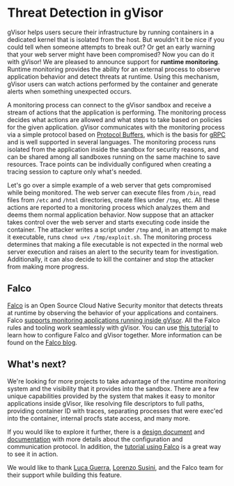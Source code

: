 # Threat Detection in gVisor

gVisor helps users secure their infrastructure by running containers in a
dedicated kernel that is isolated from the host. But wouldn't it be nice if you
could tell when someone attempts to break out? Or get an early warning that your
web server might have been compromised? Now you can do it with gVisor! We are
pleased to announce support for **runtime monitoring**. Runtime monitoring
provides the ability for an external process to observe application behavior and
detect threats at runtime. Using this mechanism, gVisor users can watch actions
performed by the container and generate alerts when something unexpected occurs.

<!--/excerpt-->

A monitoring process can connect to the gVisor sandbox and receive a stream of
actions that the application is performing. The monitoring process decides what
actions are allowed and what steps to take based on policies for the given
application. gVisor communicates with the monitoring process via a simple
protocol based on
[Protocol Buffers](https://developers.google.com/protocol-buffers), which is the
basis for [gRPC](https://grpc.io/) and is well supported in several languages.
The monitoring process runs isolated from the application inside the sandbox for
security reasons, and can be shared among all sandboxes running on the same
machine to save resources. Trace points can be individually configured when
creating a tracing session to capture only what's needed.

Let's go over a simple example of a web server that gets compromised while being
monitored. The web server can execute files from `/bin`, read files from `/etc`
and `/html` directories, create files under `/tmp`, etc. All these actions are
reported to a monitoring process which analyzes them and deems them normal
application behavior. Now suppose that an attacker takes control over the web
server and starts executing code inside the container. The attacker writes a
script under `/tmp` and, in an attempt to make it executable, runs `chmod u+x
/tmp/exploit.sh`. The monitoring process determines that making a file
executable is not expected in the normal web server execution and raises an
alert to the security team for investigation. Additionally, it can also decide
to kill the container and stop the attacker from making more progress.

## Falco

[Falco](https://falco.org/) is an Open Source Cloud Native Security monitor that
detects threats at runtime by observing the behavior of your applications and
containers. Falco
[supports monitoring applications running inside gVisor](https://falco.org/blog/falco-0-32-1/).
All the Falco rules and tooling work seamlessly with gVisor. You can use
[this tutorial](https://gvisor.dev/docs/tutorials/falco/) to learn how to
configure Falco and gVisor together. More information can be found on the
[Falco blog](https://falco.org/blog/intro-gvisor-falco/).

## What's next?

We're looking for more projects to take advantage of the runtime monitoring
system and the visibility that it provides into the sandbox. There are a few
unique capabilities provided by the system that makes it easy to monitor
applications inside gVisor, like resolving file descriptors to full paths,
providing container ID with traces, separating processes that were exec'ed into
the container, internal procfs state access, and many more.

If you would like to explore it further, there is a
[design document](https://docs.google.com/document/d/1RQQKzeFpO-zOoBHZLA-tr5Ed_bvAOLDqgGgKhqUff2A)
and
[documentation](https://github.com/google/gvisor/tree/master/pkg/sentry/seccheck/README.md)
with more details about the configuration and communication protocol. In
addition, the [tutorial using Falco](https://gvisor.dev/docs/tutorials/falco/)
is a great way to see it in action.

We would like to thank [Luca Guerra](https://github.com/LucaGuerra),
[Lorenzo Susini](https://github.com/loresuso), and the Falco team for their
support while building this feature.
